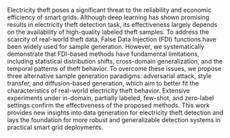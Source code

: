 Electricity theft poses a significant threat to the reliability and economic efficiency of smart grids. Although deep learning has shown promising results in electricity theft detection task, its effectiveness largely depends on the availability of high-quality labeled theft samples. To address the scarcity of real-world theft data, False Data Injection (FDI) functions have been widely used for sample generation. However, we systematically demonstrate that FDI-based methods have fundamental limitations, including statistical distribution shifts, cross-domain generalization, and the temporal patterns of theft behavior.
To overcome these issues, we propose three alternative sample generation paradigms: adversarial attack, style transfer, and diffusion-based generation, which aim to better fit the characteristics of real-world electricity theft behavior. Extensive experiments under in-domain, partially labeled, few-shot, and zero-label settings confirm the effectiveness of the proposed methods. This work provides new insights into data generation for electricity theft detection and lays the foundation for more robust and generalizable detection systems in practical smart grid deployments.
